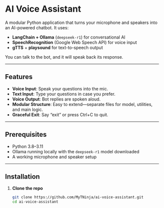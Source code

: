 # AI Voice Assistant

A modular Python application that turns your microphone and speakers into an AI-powered chatbot. It uses:

- **LangChain + Ollama** (`deepseek-r1`) for conversational AI  
- **SpeechRecognition** (Google Web Speech API) for voice input  
- **gTTS** + **playsound** for text-to-speech output  

You can talk to the bot, and it will speak back its response.

---

## Features

- **Voice Input**: Speak your questions into the mic.  
- **Text Input**: Type your questions in case you prefer.  
- **Voice Output**: Bot replies are spoken aloud.  
- **Modular Structure**: Easy to extend—separate files for model, utilities, and main logic.  
- **Graceful Exit**: Say “exit” or press Ctrl+C to quit.

---

## Prerequisites

- Python 3.8–3.11  
- Ollama running locally with the `deepseek-r1` model downloaded  
- A working microphone and speaker setup  

---

## Installation

1. **Clone the repo**  
   ```bash
   git clone https://github.com/MyTNinja/ai-voice-assistant.git
   cd ai-voice-assistant
